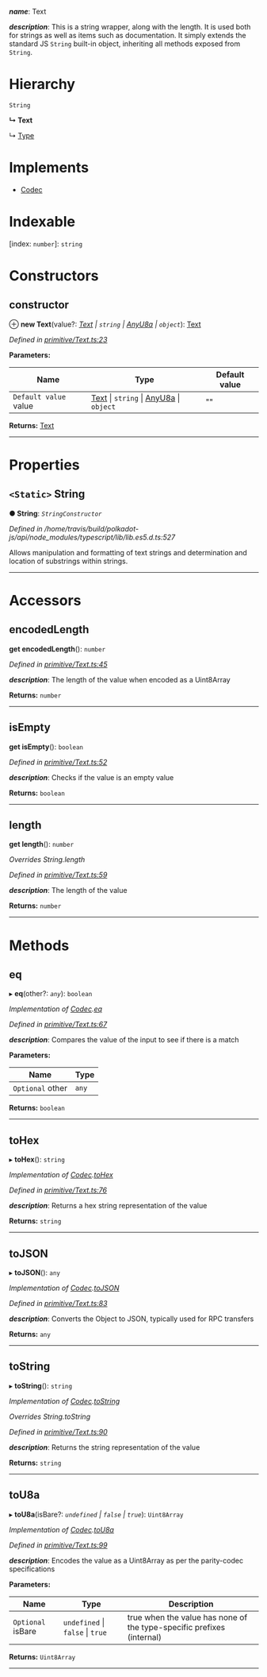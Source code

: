 

*__name__*: Text

*__description__*: This is a string wrapper, along with the length. It is used both for strings as well as items such as documentation. It simply extends the standard JS `String` built-in object, inheriting all methods exposed from `String`.

# Hierarchy

 `String`

**↳ Text**

↳  [Type](_primitive_type_.type.md)

# Implements

* [Codec](../interfaces/_types_.codec.md)

# Indexable

\[index: `number`\]:&nbsp;`string`
# Constructors

<a id="constructor"></a>

##  constructor

⊕ **new Text**(value?: *[Text](_primitive_text_.text.md) \| `string` \| [AnyU8a](../modules/_types_.md#anyu8a) \| `object`*): [Text](_primitive_text_.text.md)

*Defined in [primitive/Text.ts:23](https://github.com/polkadot-js/api/blob/7c4371b/packages/types/src/primitive/Text.ts#L23)*

**Parameters:**

| Name | Type | Default value |
| ------ | ------ | ------ |
| `Default value` value | [Text](_primitive_text_.text.md) \| `string` \| [AnyU8a](../modules/_types_.md#anyu8a) \| `object` | &quot;&quot; |

**Returns:** [Text](_primitive_text_.text.md)

___

# Properties

<a id="string"></a>

## `<Static>` String

**● String**: *`StringConstructor`*

*Defined in /home/travis/build/polkadot-js/api/node_modules/typescript/lib/lib.es5.d.ts:527*

Allows manipulation and formatting of text strings and determination and location of substrings within strings.

___

# Accessors

<a id="encodedlength"></a>

##  encodedLength

**get encodedLength**(): `number`

*Defined in [primitive/Text.ts:45](https://github.com/polkadot-js/api/blob/7c4371b/packages/types/src/primitive/Text.ts#L45)*

*__description__*: The length of the value when encoded as a Uint8Array

**Returns:** `number`

___
<a id="isempty"></a>

##  isEmpty

**get isEmpty**(): `boolean`

*Defined in [primitive/Text.ts:52](https://github.com/polkadot-js/api/blob/7c4371b/packages/types/src/primitive/Text.ts#L52)*

*__description__*: Checks if the value is an empty value

**Returns:** `boolean`

___
<a id="length"></a>

##  length

**get length**(): `number`

*Overrides String.length*

*Defined in [primitive/Text.ts:59](https://github.com/polkadot-js/api/blob/7c4371b/packages/types/src/primitive/Text.ts#L59)*

*__description__*: The length of the value

**Returns:** `number`

___

# Methods

<a id="eq"></a>

##  eq

▸ **eq**(other?: *`any`*): `boolean`

*Implementation of [Codec](../interfaces/_types_.codec.md).[eq](../interfaces/_types_.codec.md#eq)*

*Defined in [primitive/Text.ts:67](https://github.com/polkadot-js/api/blob/7c4371b/packages/types/src/primitive/Text.ts#L67)*

*__description__*: Compares the value of the input to see if there is a match

**Parameters:**

| Name | Type |
| ------ | ------ |
| `Optional` other | `any` |

**Returns:** `boolean`

___
<a id="tohex"></a>

##  toHex

▸ **toHex**(): `string`

*Implementation of [Codec](../interfaces/_types_.codec.md).[toHex](../interfaces/_types_.codec.md#tohex)*

*Defined in [primitive/Text.ts:76](https://github.com/polkadot-js/api/blob/7c4371b/packages/types/src/primitive/Text.ts#L76)*

*__description__*: Returns a hex string representation of the value

**Returns:** `string`

___
<a id="tojson"></a>

##  toJSON

▸ **toJSON**(): `any`

*Implementation of [Codec](../interfaces/_types_.codec.md).[toJSON](../interfaces/_types_.codec.md#tojson)*

*Defined in [primitive/Text.ts:83](https://github.com/polkadot-js/api/blob/7c4371b/packages/types/src/primitive/Text.ts#L83)*

*__description__*: Converts the Object to JSON, typically used for RPC transfers

**Returns:** `any`

___
<a id="tostring"></a>

##  toString

▸ **toString**(): `string`

*Implementation of [Codec](../interfaces/_types_.codec.md).[toString](../interfaces/_types_.codec.md#tostring)*

*Overrides String.toString*

*Defined in [primitive/Text.ts:90](https://github.com/polkadot-js/api/blob/7c4371b/packages/types/src/primitive/Text.ts#L90)*

*__description__*: Returns the string representation of the value

**Returns:** `string`

___
<a id="tou8a"></a>

##  toU8a

▸ **toU8a**(isBare?: *`undefined` \| `false` \| `true`*): `Uint8Array`

*Implementation of [Codec](../interfaces/_types_.codec.md).[toU8a](../interfaces/_types_.codec.md#tou8a)*

*Defined in [primitive/Text.ts:99](https://github.com/polkadot-js/api/blob/7c4371b/packages/types/src/primitive/Text.ts#L99)*

*__description__*: Encodes the value as a Uint8Array as per the parity-codec specifications

**Parameters:**

| Name | Type | Description |
| ------ | ------ | ------ |
| `Optional` isBare | `undefined` \| `false` \| `true` |  true when the value has none of the type-specific prefixes (internal) |

**Returns:** `Uint8Array`

___

